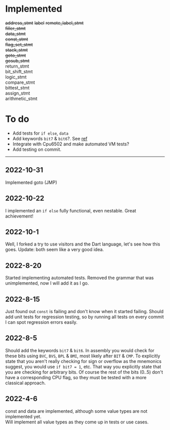 # Implemented

~~address_stmt~~
~~label~~
~~remote_label_stmt~~  
~~filler_stmt~~  
~~data_stmt~~  
~~const_stmt~~  
~~flag_set_stmt~~  
~~stack_stmt~~  
~~goto_stmt~~  
~~gosub_stmt~~  
return_stmt  
bit_shift_stmt  
logic_stmt  
compare_stmt  
bittest_stmt  
assign_stmt  
arithmetic_stmt

# To do

- Add tests for `if else`, `data`
- Add keywords `bit7` & `bit6`?. See [ref](##2022-8-5)
- Integrate with Cpu6502 and make automated VM tests?
- Add testing on commit.

---

## 2022-10-31
Implemented goto (JMP)

## 2022-10-22

I implemented an `if else` fully functional, even nestable. Great achievement!

## 2022-10-1

Well, I forked a try to use visitors and the Dart language, let's see how this goes.
Update: both seem like a very good idea.

## 2022-8-20

Started implementing automated tests.
Removed the grammar that was unimplemented, now I will add it as I go.

## 2022-8-15

Just found out `const` is failing and don't know when it started failing.
Should add unit tests for regression testing, so by running all tests on every commit I can spot regression errors easily.

## 2022-8-5

Should add the keywords `bit7` & `bit6`.
In assembly you would check for these bits using `BVC`, `BVS`, `BPL` & `BMI`, most likely after `BIT` & `CMP`.
To explicitly state that you aren't really checking for sign or overflow as the mnemonics suggest, you would use `if bit7 = 1`, etc.
That way you explicitly state that you are checking for arbitrary bits.
Of course the rest of the bits (0..5) don't have a corresponding CPU flag, so they must be tested with a more classical approach.

## 2022-4-6

const and data are implemented, although some value types are not implemented yet.  
Will implement all value types as they come up in tests or use cases.
